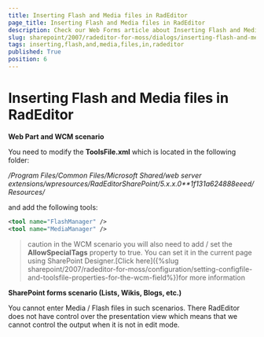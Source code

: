 ```yaml
---
title: Inserting Flash and Media files in RadEditor
page_title: Inserting Flash and Media files in RadEditor
description: Check our Web Forms article about Inserting Flash and Media files in RadEditor.
slug: sharepoint/2007/radeditor-for-moss/dialogs/inserting-flash-and-media-files-in-radeditor
tags: inserting,flash,and,media,files,in,radeditor
published: True
position: 6
---
```


# Inserting Flash and Media files in RadEditor

**Web Part and WCM scenario**

You need to modify the **ToolsFile.xml** which is located in the following folder:

*/Program Files/Common Files/Microsoft Shared/web server extensions/wpresources/RadEditorSharePoint/5.x.x.0**1f131a624888eeed/Resources/*

and add the following tools:

````XML
<tool name="FlashManager" />
<tool name="MediaManager" />
````

>caution in the WCM scenario you will also need to add / set the **AllowSpecialTags** property to true. You can set it in the current page using SharePoint Designer.[Click here]({%slug sharepoint/2007/radeditor-for-moss/configuration/setting-configfile-and-toolsfile-properties-for-the-wcm-field%})for more information

**SharePoint forms scenario (Lists, Wikis, Blogs, etc.)**

You cannot enter Media / Flash files in such scenarios. There RadEditor does not have control over the presentation view which means that we cannot control the output when it is not in edit mode.
